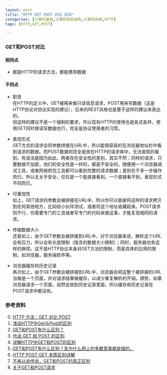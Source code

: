 ```yaml
--- 
layout: post
title: "HTTP GET POST 对比 区别"
categories: [计算机基础,计算机体系结构,计算机网络,HTTP]
tags: [HTTP,GET,POST]

---
```



### GET和POST对比

#### 相同点
+ 都是HTTP的请求方法，都能携带数据

#### 不同点
+ 职责    
在HTTP的定义中，GET被用来做只读信息请求，POST用来写数据（这是HTTP协议对协议实现的建议），后来的REST风格也是基于这样的建议来表达的。     
但这样的建议不是一个强制的要求，所以现有HTTP的使用也是各式各样，使用GET同时做读写数据也行，完全是协议使用者的习惯。

+ 表现形式     
GET方式的请求会将参数拼接在URL中，所以能很容易的在浏览器地址栏中看到请求的数据。而POST数据则完全是放在HTTP的请求体中，无法直观的看到。有说法是因为如此，两者存在安全性的差别，其实不然；同样的请求，只要数据不加密，他们的安全性是一样的，都是不安全的。随便用一个浏览器调试工具，或者网络抓包工具都可以看到完整的请求数据；差别在于多一步操作而已，所以无关乎安全，仅仅是一个能直接看到，一个直接看不到，表现形式不同而已。

+ 可重现性      
如上，GET请求的参数会被拼接在URL中，所以你可以直接将这样的请求拷贝到任何其他地方，比如给小伙伴测试，或者将这个地址收藏起来。POST请求则不行，你需要专门的工具或者写专门的代码来做这事，才能复现相同的请求。

+ 传输数据大小    
还是如上，由于GET参数会被拼接到URL中，对于浏览器来说，解析这个URL会有压力，所以会有长度限制（隐含的数据大小限制）；同时，服务器也有这样的麻烦。这不是HTTP协议本身对GET方法的限制，而是具体的应用的限制，如浏览器，服务端软件等。

+ 浏览器缓存和历史记录     
再次如上，由于GET参数会被拼接到URL中，浏览器会把这整个被拼接的URL当做是一个页面，并对请求结果做缓存，以减少重复解析的开销。顺势，如果浏览器请求一个页面，自然会放到历史记录里面，所以缓存和历史记录在POST请求中都没有。



### 参考资料
0. [HTTP 方法：GET 对比 POST](http://www.w3school.com.cn/tags/html_ref_httpmethods.asp)
0. [浅谈HTTP中Get与Post的区别](http://www.cnblogs.com/hyddd/archive/2009/03/31/1426026.html)
0. [GET和POST有什么区别？](http://kb.cnblogs.com/page/188928/)
0. [也谈 GET 和 POST 的区别](http://www.cnblogs.com/ldp615/archive/2012/07/27/http-get-post.html)
0. [详解HTTP中GET和POST的区别](http://www.jellythink.com/archives/806)
0. [GET和POST有什么区别？及为什么网上的多数答案都是错的。](http://www.cnblogs.com/nankezhishi/archive/2012/06/09/getandpost.html)
0. [HTTP POST GET 本质区别详解](http://blog.csdn.net/gideal_wang/article/details/4316691)
0. [不再以讹传讹，GET和POST的真正区别](http://www.nowamagic.net/librarys/veda/detail/1919)
0. [关于GET和POST请求](http://www.cnblogs.com/xyang/archive/2012/07/06/2579383.html)